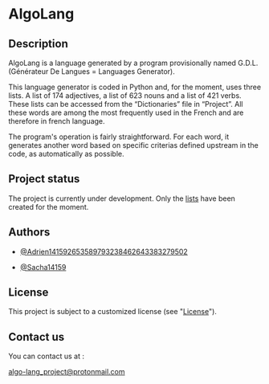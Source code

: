 # AlgoLang


## Description

AlgoLang is a language generated by a program provisionally named G.D.L. (Générateur De Langues = Languages Generator).

This language generator is coded in Python and, for the moment, uses three lists. A list of 174 adjectives, a list of 623 nouns and a list of 421 verbs. These lists can be accessed from the “Dictionaries” file in “Project”. All these words are among the most frequently used in the French and are therefore in french language.

The program's operation is fairly straightforward. For each word, it generates another word based on specific criterias defined upstream in the code, as automatically as possible.
## Project status

The project is currently under development. Only the [lists](https://github.com/Adrien141592653589793238462643383279502/G.D.L./tree/764f56fc5e64a3974eec633de7453ed03a0098c1/Project/Dictionaries) have been created for the moment.

## Authors

- [@Adrien141592653589793238462643383279502](https://github.com/Adrien141592653589793238462643383279502)

- [@Sacha14159](https://github.com/Sacha14159)
## License

This project is subject to a customized license (see "[License](https://github.com/Adrien141592653589793238462643383279502/G.D.L./blob/main/LICENSE)").
## Contact us

You can contact us at :

algo-lang_project@protonmail.com
